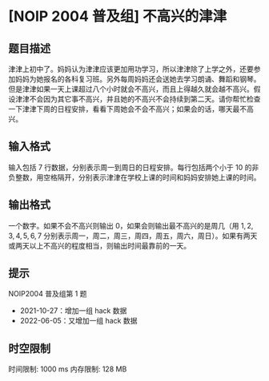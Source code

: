 # [NOIP 2004 普及组] 不高兴的津津

## 题目描述

津津上初中了。妈妈认为津津应该更加用功学习，所以津津除了上学之外，还要参加妈妈为她报名的各科复习班。另外每周妈妈还会送她去学习朗诵、舞蹈和钢琴。但是津津如果一天上课超过八个小时就会不高兴，而且上得越久就会越不高兴。假设津津不会因为其它事不高兴，并且她的不高兴不会持续到第二天。请你帮忙检查一下津津下周的日程安排，看看下周她会不会不高兴；如果会的话，哪天最不高兴。


## 输入格式

输入包括 $7$ 行数据，分别表示周一到周日的日程安排。每行包括两个小于 $10$ 的非负整数，用空格隔开，分别表示津津在学校上课的时间和妈妈安排她上课的时间。


## 输出格式

一个数字。如果不会不高兴则输出 $0$，如果会则输出最不高兴的是周几（用 $1, 2, 3, 4, 5, 6, 7$ 分别表示周一，周二，周三，周四，周五，周六，周日）。如果有两天或两天以上不高兴的程度相当，则输出时间最靠前的一天。


## 提示

NOIP2004 普及组第 1 题

- 2021-10-27：增加一组 hack 数据
- 2022-06-05：又增加一组 hack 数据

## 时空限制

时间限制: 1000 ms
内存限制: 128 MB
